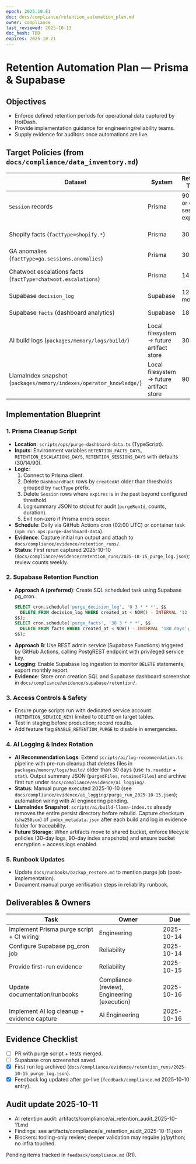 ```yaml
---
epoch: 2025.10.E1
doc: docs/compliance/retention_automation_plan.md
owner: compliance
last_reviewed: 2025-10-13
doc_hash: TBD
expires: 2025-10-21
---
```

# Retention Automation Plan — Prisma & Supabase

## Objectives
- Enforce defined retention periods for operational data captured by HotDash.
- Provide implementation guidance for engineering/reliability teams.
- Supply evidence for auditors once automations are live.

## Target Policies (from `docs/compliance/data_inventory.md`)
| Dataset | System | Retention Target | Notes |
| --- | --- | --- | --- |
| `Session` records | Prisma | 90 days or on session expiry | Delete expired OAuth sessions + revoke tokens.
| Shopify facts (`factType=shopify.*`) | Prisma | 30 days | Includes sales, fulfillment, inventory.
| GA anomalies (`factType=ga.sessions.anomalies`) | Prisma | 30 days | Applies once MCP live.
| Chatwoot escalations facts (`factType=chatwoot.escalations`) | Prisma | 14 days | Contains transcript snippets.
| Supabase `decision_log` | Supabase | 12 months | Mirror of Prisma decisions.
| Supabase `facts` (dashboard analytics) | Supabase | 180 days | Emails + tile context.
| AI build logs (`packages/memory/logs/build/`) | Local filesystem → future artifact store | 30 days | Regression outputs + AI recommendation payloads.
| LlamaIndex snapshot (`packages/memory/indexes/operator_knowledge/`) | Local filesystem → future artifact store | 90 days | Vector store regenerated during builds.

## Implementation Blueprint

### 1. Prisma Cleanup Script
- **Location**: `scripts/ops/purge-dashboard-data.ts` (TypeScript).
- **Inputs**: Environment variables `RETENTION_FACTS_DAYS`, `RETENTION_ESCALATIONS_DAYS`, `RETENTION_SESSIONS_DAYS` with defaults (30/14/90).
- **Logic**:
  1. Connect to Prisma client.
  2. Delete `DashboardFact` rows by `createdAt` older than thresholds grouped by `factType` prefix.
  3. Delete `Session` rows where `expires` is in the past beyond configured threshold.
  4. Log summary JSON to stdout for audit (`purgeRunId`, counts, duration).
  5. Exit non-zero if Prisma errors occur.
- **Schedule**: Daily via GitHub Actions cron (02:00 UTC) or container task (`npm run ops:purge-dashboard-data`).
- **Evidence**: Capture initial run output and attach to `docs/compliance/evidence/retention_runs/`.
- **Status**: First rerun captured 2025-10-10 (`docs/compliance/evidence/retention_runs/2025-10-15_purge_log.json`); review counts weekly.

### 2. Supabase Retention Function
- **Approach A (preferred)**: Create SQL scheduled task using Supabase pg_cron.
  ```sql
  SELECT cron.schedule('purge_decision_log', '0 3 * * *', $$
    DELETE FROM decision_log WHERE created_at < NOW() - INTERVAL '12 months';
  $$);
  SELECT cron.schedule('purge_facts', '30 3 * * *', $$
    DELETE FROM facts WHERE created_at < NOW() - INTERVAL '180 days';
  $$);
  ```
- **Approach B**: Use REST admin service (Supabase Functions) triggered by GitHub Actions, calling PostgREST endpoint with privileged service key.
- **Logging**: Enable Supabase log ingestion to monitor `DELETE` statements; export monthly report.
- **Evidence**: Store cron creation SQL and Supabase dashboard screenshot in `docs/compliance/evidence/supabase/retention/`.

### 3. Access Controls & Safety
- Ensure purge scripts run with dedicated service account (`RETENTION_SERVICE_KEY`) limited to `DELETE` on target tables.
- Test in staging before production; record results.
- Add feature flag `ENABLE_RETENTION_PURGE` to disable in emergencies.

### 4. AI Logging & Index Rotation
- **AI Recommendation Logs**: Extend `scripts/ai/log-recommendation.ts` pipeline with pre-run cleanup that deletes files in `packages/memory/logs/build/` older than 30 days (use `fs.readdir` + `stat`). Output summary JSON (`purgedFiles`, `retainedFiles`) and archive first run under `docs/compliance/evidence/ai_logging/`.
- **Status**: Manual purge executed 2025-10-10 (see `docs/compliance/evidence/ai_logging/purge_run_2025-10-15.json`); automation wiring with AI engineering pending.
- **LlamaIndex Snapshot**: `scripts/ai/build-llama-index.ts` already removes the entire persist directory before rebuild. Capture checksum (`sha256sum`) of `index_metadata.json` after each build and log in evidence folder for traceability.
- **Future Storage**: When artifacts move to shared bucket, enforce lifecycle policies (30-day logs, 90-day index snapshots) and ensure bucket encryption + access logs enabled.

### 5. Runbook Updates
- Update `docs/runbooks/backup_restore.md` to mention purge job (post-implementation).
- Document manual purge verification steps in reliability runbook.

## Deliverables & Owners
| Task | Owner | Due |
| --- | --- | --- |
| Implement Prisma purge script + CI wiring | Engineering | 2025-10-14 |
| Configure Supabase pg_cron job | Reliability | 2025-10-14 |
| Provide first-run evidence | Reliability | 2025-10-15 |
| Update documentation/runbooks | Compliance (review), Engineering (execution) | 2025-10-16 |
| Implement AI log cleanup + evidence capture | AI Engineering | 2025-10-16 |

## Evidence Checklist
- [ ] PR with purge script + tests merged.
- [ ] Supabase cron screenshot saved.
- [x] First run log archived (`docs/compliance/evidence/retention_runs/2025-10-15_purge_log.json`).
- [x] Feedback log updated after go-live (`feedback/compliance.md` 2025-10-10 entry).

## Audit update 2025-10-11
- AI retention audit: artifacts/compliance/ai_retention_audit_2025-10-11.md
- Findings: see artifacts/compliance/ai_retention_audit_2025-10-11.json
- Blockers: tooling-only review; deeper validation may require jq/python; no infra touched.

Pending items tracked in `feedback/compliance.md` (R1).
